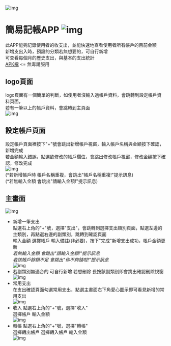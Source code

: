 ![img](https://github.com/rabbit860321/Simple_Accounting_App/blob/master/app/src/main/res/drawable/logo.png)
# 簡易記帳APP ![img](https://github.com/rabbit860321/Simple_Accounting_App/blob/master/app/src/main/res/mipmap-hdpi/icon.png)
此APP能夠記錄使用者的收支出，並能快速地查看使用者所有帳戶的目前金額  
新增支出入時，預設的分類若無想要的，可自行新增  
可查看每個月的歷史支出，與基本的支出統計  
[APK檔](https://drive.google.com/open?id=16aNGnus0ZUeZaWBxGl1nNRSmbMab-Y1p )  <= 無毒請服用  

## logo頁面
logo頁面有一個簡單的判斷，如使用者沒輸入過帳戶資料，會跳轉到設定帳戶資料頁面，  
若有一筆以上的帳戶資料，會跳轉到主頁面  
![img](https://github.com/rabbit860321/Simple_Accounting_App/blob/master/LOGODEMO.gif)  

## 設定帳戶頁面
設定帳戶頁面裡按下"+"號會跳出新增帳戶視窗，輸入帳戶名稱與金額按下確認，新增完成  
若金額輸入錯誤，點選欲修改的帳戶欄位，會跳出修改帳戶視窗，修改金額按下確認，修改完成  
![img](https://github.com/rabbit860321/Simple_Accounting_App/blob/master/SETTINGDEMO.gif)  
(*若新增帳戶時 帳戶名稱重複，會跳出"帳戶名稱重複!"提示訊息)  
(*若無輸入金額 會跳出"請輸入金額!"提示訊息)

## 主畫面
![img](https://github.com/rabbit860321/Simple_Accounting_App/blob/master/MAINDEMO.jpg)  
* 新增一筆支出  
點選右上角的"+"號，選擇"支出"，會跳轉到選擇支出類別頁面，點選左邊的主類別，再點選右邊的副類別，跳轉到確認頁面  
輸入金額 選擇帳戶 輸入備註(非必要)，按下"完成"新增支出成功，帳戶金額更新  
*若無輸入金額 會跳出"請輸入金額!"提示訊息*   
*若該帳戶餘額不足 會跳出"你不夠錢啦!"提示訊息*  
![img](https://github.com/rabbit860321/Simple_Accounting_App/blob/master/COSTDEMO.gif)  
* 若副類別無適合的 可自行新增
若想刪除 長按該副類別即會跳出確認刪除視窗   
![img](https://github.com/rabbit860321/Simple_Accounting_App/blob/master/COST1DEMO.gif)  
* 常用支出  
在支出確認頁面勾選常用支出，點選主畫面右下角愛心圖示即可看見新增的常用支出  
![img](https://github.com/rabbit860321/Simple_Accounting_App/blob/master/FAVDEMO.gif)  
* 收入
點選右上角的"+"號，選擇"收入"  
選擇帳戶 輸入金額  
![img](https://github.com/rabbit860321/Simple_Accounting_App/blob/master/INCOMEDEMO.jpg)  
* 轉帳
點選右上角的"+"號，選擇"轉帳"  
選擇轉出帳戶 選擇轉入帳戶 輸入金額  
![img](https://github.com/rabbit860321/Simple_Accounting_App/blob/master/TRANDEMO.jpg)  
